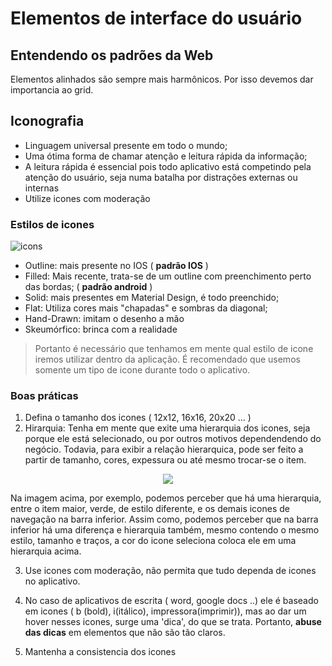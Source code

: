 # Elementos de interface do usuário

## Entendendo os padrões da Web

Elementos alinhados são sempre mais harmônicos. Por isso devemos dar importancia ao grid.

## Iconografia

* Linguagem universal presente em todo o mundo;
* Uma ótima forma de chamar atenção e leitura rápida da informação;
* A leitura rápida é essencial pois todo aplicativo está competindo pela atenção do usuário, seja numa batalha por distrações externas ou internas
* Utilize icones com moderação

### Estilos de icones

![icons](https://user-images.githubusercontent.com/36003388/81416712-7b30d400-9120-11ea-8241-ba31879ddc73.png)

* Outline: mais presente no IOS ( **padrão IOS** )
* Filled: Mais recente, trata-se de um outline com preenchimento perto das bordas; ( **padrão android** )
* Solid: mais presentes em Material Design, é todo preenchido;
* Flat: Utiliza cores mais "chapadas" e sombras da diagonal;
* Hand-Drawn: imitam o desenho a mão
* Skeumórfico: brinca com a realidade

> Portanto é necessário que tenhamos em mente qual estilo de icone iremos utilizar dentro da aplicação. É recomendado que usemos somente um tipo de icone durante todo o aplicativo.

### Boas práticas 

1. Defina o tamanho dos icones ( 12x12, 16x16, 20x20 ... )
2. Hirarquia: Tenha em mente que exite uma hierarquia dos icones, seja porque ele está selecionado, ou por outros motivos dependendendo do negócio. Todavia, para exibir a relação hierarquica, pode ser feito a partir de tamanho, cores, expessura ou até mesmo trocar-se o item.

<p align=center> 
<img src="https://user-images.githubusercontent.com/36003388/81417653-e333ea00-9121-11ea-9626-7d82b20375af.png">
</p>

Na imagem acima, por exemplo, podemos perceber que há uma hierarquia, entre o item maior, verde, de estilo diferente, e os demais icones de navegação na barra inferior. Assim como, podemos perceber que na barra inferior há uma diferença e hierarquia também, mesmo contendo o mesmo estilo, tamanho e traços, a cor do icone seleciona coloca ele em uma hierarquia acima.

3. Use icones com moderação, não permita que tudo dependa de icones no aplicativo.

4. No caso de aplicativos de escrita ( word, google docs ..) ele é baseado em icones ( b (bold), i(itálico), impressora(imprimir)), mas ao dar um hover nesses icones, surge uma 'dica', do que se trata. Portanto, **abuse das dicas** em elementos que não são tão claros.

5. Mantenha a consistencia dos icones
